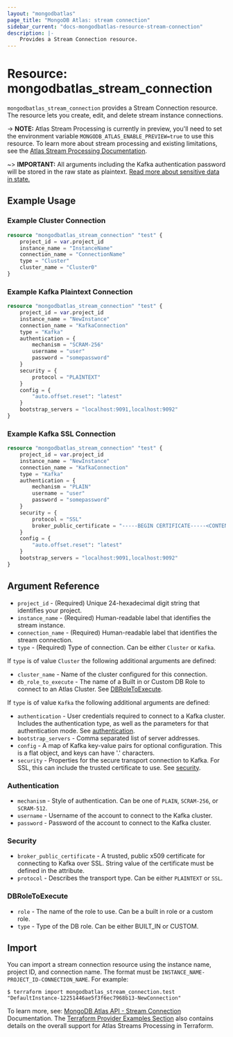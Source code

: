 ```yaml
---
layout: "mongodbatlas"
page_title: "MongoDB Atlas: stream connection"
sidebar_current: "docs-mongodbatlas-resource-stream-connection"
description: |-
    Provides a Stream Connection resource.
---
```


# Resource: mongodbatlas_stream_connection

`mongodbatlas_stream_connection` provides a Stream Connection resource. The resource lets you create, edit, and delete stream instance connections.

-> **NOTE:** Atlas Stream Processing is currently in preview, you'll need to set the environment variable `MONGODB_ATLAS_ENABLE_PREVIEW=true` to use this resource. To learn more about stream processing and existing limitations, see the [Atlas Stream Processing Documentation](https://www.mongodb.com/docs/atlas/atlas-sp/overview/#atlas-stream-processing-overview).

~> **IMPORTANT:** All arguments including the Kafka authentication password will be stored in the raw state as plaintext. [Read more about sensitive data in state.](https://www.terraform.io/docs/state/sensitive-data.html)


## Example Usage

### Example Cluster Connection

```terraform
resource "mongodbatlas_stream_connection" "test" {
    project_id = var.project_id
    instance_name = "InstanceName"
    connection_name = "ConnectionName"
    type = "Cluster"
    cluster_name = "Cluster0"
}
```

### Example Kafka Plaintext Connection

```terraform
resource "mongodbatlas_stream_connection" "test" {
    project_id = var.project_id
    instance_name = "NewInstance"
    connection_name = "KafkaConnection"
    type = "Kafka"
    authentication = {
        mechanism = "SCRAM-256"
        username = "user"
        password = "somepassword"
    }
    security = {
        protocol = "PLAINTEXT"
    }
    config = {
        "auto.offset.reset": "latest"
    }
    bootstrap_servers = "localhost:9091,localhost:9092"
}    
```

### Example Kafka SSL Connection

```terraform
resource "mongodbatlas_stream_connection" "test" {
    project_id = var.project_id
    instance_name = "NewInstance"
    connection_name = "KafkaConnection"
    type = "Kafka"
    authentication = {
        mechanism = "PLAIN"
        username = "user"
        password = "somepassword"
    }
    security = {
        protocol = "SSL"
        broker_public_certificate = "-----BEGIN CERTIFICATE-----<CONTENT>-----END CERTIFICATE-----"
    }
    config = {
        "auto.offset.reset": "latest"
    }
    bootstrap_servers = "localhost:9091,localhost:9092"
}
```

## Argument Reference

* `project_id` - (Required) Unique 24-hexadecimal digit string that identifies your project.
* `instance_name` - (Required) Human-readable label that identifies the stream instance.
* `connection_name` - (Required) Human-readable label that identifies the stream connection.
* `type` - (Required) Type of connection. Can be either `Cluster` or `Kafka`.

If `type` is of value `Cluster` the following additional arguments are defined:
* `cluster_name` - Name of the cluster configured for this connection.
* `db_role_to_execute` - The name of a Built in or Custom DB Role to connect to an Atlas Cluster. See [DBRoleToExecute](#DBRoleToExecute).

If `type` is of value `Kafka` the following additional arguments are defined:
* `authentication` - User credentials required to connect to a Kafka cluster. Includes the authentication type, as well as the parameters for that authentication mode. See [authentication](#authentication).
* `bootstrap_servers` - Comma separated list of server addresses.
* `config` - A map of Kafka key-value pairs for optional configuration. This is a flat object, and keys can have '.' characters.
* `security` - Properties for the secure transport connection to Kafka. For SSL, this can include the trusted certificate to use. See [security](#security).

### Authentication

* `mechanism` - Style of authentication. Can be one of `PLAIN`, `SCRAM-256`, or `SCRAM-512`.
* `username` - Username of the account to connect to the Kafka cluster.
* `password` - Password of the account to connect to the Kafka cluster.

### Security

* `broker_public_certificate` - A trusted, public x509 certificate for connecting to Kafka over SSL. String value of the certificate must be defined in the attribute.
* `protocol` - Describes the transport type. Can be either `PLAINTEXT` or `SSL`.

### DBRoleToExecute

* `role` - The name of the role to use. Can be a built in role or a custom role.
* `type` - Type of the DB role. Can be either BUILT_IN or CUSTOM.

## Import

You can import a stream connection resource using the instance name, project ID, and connection name. The format must be `INSTANCE_NAME-PROJECT_ID-CONNECTION_NAME`. For example:

```
$ terraform import mongodbatlas_stream_connection.test "DefaultInstance-12251446ae5f3f6ec7968b13-NewConnection"
```

To learn more, see: [MongoDB Atlas API - Stream Connection](https://www.mongodb.com/docs/atlas/reference/api-resources-spec/#tag/Streams/operation/createStreamConnection) Documentation.
The [Terraform Provider Examples Section](https://github.com/mongodb/terraform-provider-mongodbatlas/blob/master/examples/mongodbatlas_stream_instance/atlas-streams-user-journey.md) also contains details on the overall support for Atlas Streams Processing in Terraform.
